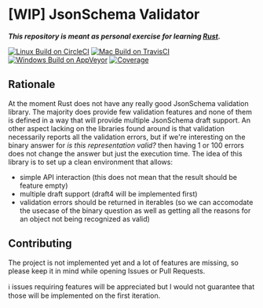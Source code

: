 [WIP] JsonSchema Validator
==========================

***This repository is meant as personal exercise for learning [Rust](https://www.rust-lang.org/).***

[![Linux Build on CircleCI](https://circleci.com/gh/macisamuele/TODO/tree/master.svg?style=shield)](https://circleci.com/gh/macisamuele/TODO/tree/master)
[![Mac Build on TravisCI](https://img.shields.io/travis/com/macisamuele/TODO/master.svg?logo=travis&label=Linux+%26+Mac)](https://travis-ci.com/macisamuele/TODO)
[![Windows Build on AppVeyor](https://img.shields.io/appveyor/ci/macisamuele/TODO/master.svg?logo=appveyor&label=Windows)](https://ci.appveyor.com/project/macisamuele/TODO)
[![Coverage](https://img.shields.io/codecov/c/github/macisamuele/TODO/master.svg)](https://codecov.io/gh/macisamuele/TODO)

Rationale
---------
At the moment Rust does not have any really good JsonSchema validation library. The majority does provide few
validation features and none of them is defined in a way that will provide multiple JsonSchema draft support.
An other aspect lacking on the libraries found around is that validation necessarily reports all the validation
errors, but if we're interesting on the binary answer for _is this representation valid?_ then having 1 or 100
errors does not change the answer but just the execution time.
The idea of this library is to set up a clean environment that allows:
 * simple API interaction (this does not mean that the result should be feature empty)
 * multiple draft support (draft4 will be implemented first)
 * validation errors should be returned in iterables (so we can accomodate the usecase of the binary question as well as getting all the reasons for an object not being recognized as valid)

Contributing
------------
The project is not implemented yet and a lot of features are missing, so please keep it in mind while opening Issues or Pull Requests.

ℹ️ issues requiring features will be appreciated but I would not guarantee that those will be implemented on the first iteration.
